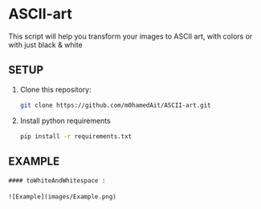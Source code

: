 # ASCII-art

This script will help you transform your images to ASCII art, with colors or with just black & white

## SETUP

1. Clone this repository:

    ```bash
    git clone https://github.com/m0hamedAit/ASCII-art.git
    ```

2. Install python requirements

    ```bash
    pip install -r requirements.txt
    ```

## EXAMPLE

    #### toWhiteAndWhitespace :

    ![Example](images/Example.png)

